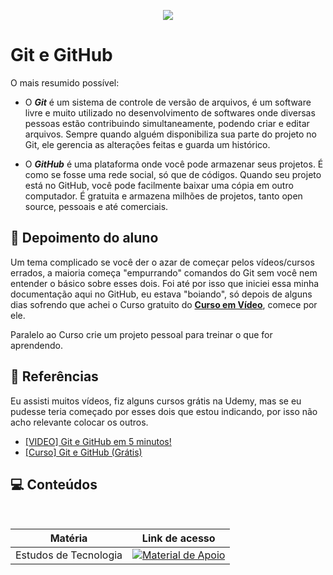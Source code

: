 <p align="center">
<img src="https://github.com/RonierBastos/Git-e-GitHub/blob/main/files/git-and-github-logos.png?raw=true" />
</p>

# Git e GitHub

O mais resumido possível:

 - O **_Git_** é um sistema de controle de versão de arquivos, é um software livre e muito utilizado no desenvolvimento de softwares onde diversas pessoas estão contribuindo simultaneamente, podendo criar e editar arquivos. Sempre quando alguém disponibiliza sua parte do projeto no Git, ele gerencia as alterações feitas e guarda um histórico.

 - O **_GitHub_** é uma plataforma onde você pode armazenar seus projetos. É como se fosse uma rede social, só que de códigos. Quando seu projeto está no GitHub, você pode facilmente baixar uma cópia em outro computador. É gratuita e armazena milhões de projetos, tanto open source, pessoais e até comerciais.

## 💭 Depoimento do aluno
 Um tema complicado se você der o azar de começar pelos vídeos/cursos errados, a maioria começa "empurrando" comandos do Git sem você nem entender o básico sobre esses dois. Foi até por isso que iniciei essa minha documentação aqui no GitHub, eu estava "boiando", só depois de alguns dias sofrendo que achei o Curso gratuito do [**Curso em Vídeo**](https://www.cursoemvideo.com/curso/curso-de-git-e-github/), comece por ele.

Paralelo ao Curso crie um projeto pessoal para treinar o que for aprendendo.


## 🔗 Referências

Eu assisti muitos vídeos, fiz alguns cursos grátis na Udemy, mas se eu pudesse teria começado por esses dois que estou indicando, por isso não acho relevante colocar os outros.

 - [[VIDEO] Git e GitHub em 5 minutos!](https://www.youtube.com/watch?v=-l4Aa8wef8s)
 - [[Curso] Git e GitHub (Grátis)](https://www.cursoemvideo.com/curso/curso-de-git-e-github/)

## 💻 Conteúdos
<table>
 <thead>
    <tr align="center">
      <th>Matéria</th>
      <th>Link de acesso</th>
    </tr>
  </thead>
  <tbody align="left">
    <tr>
      <td>Estudos de Tecnologia</td>
      <td align="center">
        <a href="https://github.com/RonierBastos/Estudos-de-Tecnologia">
           <img align="center" alt="Material de Apoio" src="https://img.shields.io/badge/Voltar%20-30A3DC?style=for-the-badge">
        </a>
      </td>
    </tr>
  </tbody>
</table>
